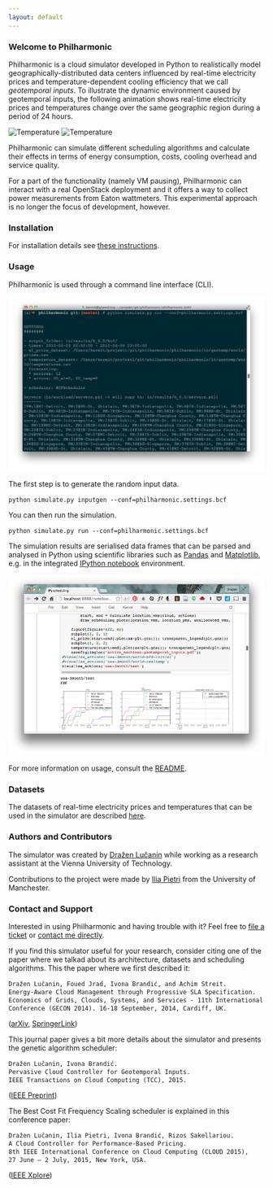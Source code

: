 ```yaml
---
layout: default
---
```


### Welcome to Philharmonic

Philharmonic is a cloud simulator developed in Python to realistically model
geographically-distributed data centers influenced by real-time electricity
prices and temperature-dependent cooling efficiency that we call
*geotemporal inputs*. To illustrate the dynamic environment caused by
geotemporal inputs, the following animation shows real-time electricity prices
and temperatures change over the same geographic region during
a period of 24 hours.

<img class="timeseries-animation left"
src="https://dl.dropboxusercontent.com/u/1177591/philharmonic/prices.gif"
alt="Temperature"> <img  class="timeseries-animation right"
src="https://dl.dropboxusercontent.com/u/1177591/philharmonic/temperature.gif"
alt="Temperature">

Philharmonic can simulate different scheduling algorithms and
calculate their effects in terms of energy consumption, costs, cooling overhead
and service quality.

For a part of the functionality (namely VM pausing), Philharmonic can interact
with a real OpenStack deployment and it offers a way to collect power
measurements from Eaton wattmeters. This experimental approach is no longer
the focus of development, however.

### Installation

For installation details see
[these instructions](https://github.com/philharmonic/philharmonic#installation).

### Usage

Philharmonic is used through a command line interface (CLI).

[![the command line interface](img/philharmonic-terminal.png)](img/philharmonic-terminal.png)

The first step is to generate the random input data.

    python simulate.py inputgen --conf=philharmonic.settings.bcf

You can then run the simulation.

    python simulate.py run --conf=philharmonic.settings.bcf

The simulation results are serialised data frames that can be parsed and
analysed in Python using scientific libraries such as
[Pandas](http://pandas.pydata.org/) and [Matplotlib](http://matplotlib.org/),
e.g. in the integrated [IPython notebook](http://ipython.org/notebook.html)
environment.

[![analysing results in IPython](img/philharmonic-notebook.png)](img/philharmonic-notebook.png)

For more information on usage,
consult the [README](https://github.com/philharmonic/philharmonic#running).

### Datasets

The datasets of real-time electricity prices and temperatures that can be used
in the simulator are described
[here](https://github.com/philharmonic/philharmonic/tree/master/io/geotemp).

### Authors and Contributors

The simulator was created by
[Dražen Lučanin](http://www.infosys.tuwien.ac.at/staff/drazen/)
while working as a research assistant at the
Vienna University of Technology.

Contributions to the project were made by
[Ilia Pietri](https://github.com/iliapietri) from the
University of Manchester.

### Contact and Support

Interested in using Philharmonic and having trouble with it? Feel free to
[file a ticket](https://github.com/philharmonic/philharmonic/issues) or
[contact me directly](http://www.infosys.tuwien.ac.at/staff/drazen/).

If you find this simulator useful for your research, consider citing one of the
paper where we talkad about its architecture, datasets and scheduling
algorithms. This the paper where we first described it:

```
Dražen Lučanin, Foued Jrad, Ivona Brandić, and Achim Streit.
Energy-Aware Cloud Management through Progressive SLA Specification.
Economics of Grids, Clouds, Systems, and Services - 11th International
Conference (GECON 2014). 16-18 September, 2014, Cardiff, UK.
```
([arXiv](http://arxiv.org/abs/1409.0325),
[SpringerLink](http://link.springer.com/chapter/10.1007/978-3-319-14609-6_6))

This journal paper gives a bit more details about the simulator and presents the
genetic algorithm scheduler:

```
Dražen Lučanin, Ivona Brandić.
Pervasive Cloud Controller for Geotemporal Inputs.
IEEE Transactions on Cloud Computing (TCC), 2015.
```
([IEEE Preprint](http://ieeexplore.ieee.org/xpl/articleDetails.jsp?arnumber=7180314))

The Best Cost Fit Frequency Scaling scheduler is explained in this conference
paper:


```
Dražen Lučanin, Ilia Pietri, Ivona Brandić, Rizos Sakellariou.
A Cloud Controller for Performance-Based Pricing.
8th IEEE International Conference on Cloud Computing (CLOUD 2015),
27 June – 2 July, 2015, New York, USA.
```
([IEEE Xplore](http://ieeexplore.ieee.org/xpl/articleDetails.jsp?arnumber=7214040))

